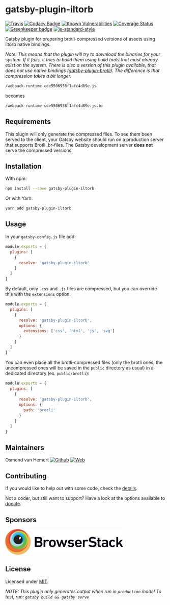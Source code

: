# gatsby-plugin-iltorb

[![Travis](https://img.shields.io/travis/com/ovhemert/gatsby-plugin-iltorb.svg?branch=master&logo=travis)](https://travis-ci.com/ovhemert/gatsby-plugin-iltorb)
[![Codacy Badge](https://api.codacy.com/project/badge/Grade/87a2946ec87e42869eb37cc731aee4e1)](https://www.codacy.com/app/ovhemert/gatsby-plugin-iltorb?utm_source=github.com&amp;utm_medium=referral&amp;utm_content=ovhemert/gatsby-plugin-iltorb&amp;utm_campaign=Badge_Grade)
[![Known Vulnerabilities](https://snyk.io/test/npm/gatsby-plugin-iltorb/badge.svg)](https://snyk.io/test/npm/gatsby-plugin-iltorb)
[![Coverage Status](https://coveralls.io/repos/github/ovhemert/gatsby-plugin-iltorb/badge.svg?branch=master)](https://coveralls.io/github/ovhemert/gatsby-plugin-iltorb?branch=master)
[![Greenkeeper badge](https://badges.greenkeeper.io/ovhemert/gatsby-plugin-iltorb.svg)](https://greenkeeper.io/)
[![js-standard-style](https://img.shields.io/badge/code%20style-standard-brightgreen.svg?style=flat)](http://standardjs.com/)

Gatsby plugin for preparing brotli-compressed versions of assets using iltorb native bindings.

*Note: This means that the plugin will try to download the binaries for your system. If it fails, it tries to build them using build tools that must already exist on the system. There is also a version of this plugin available, that does not use native bindings ([gatsby-plugin-brotli](https://github.com/ovhemert/gatsby-plugin-brotli/)). The difference is that compression takes a bit longer.*

```bash
/webpack-runtime-cde5506958f1afc4d89e.js
```
becomes
```bash
/webpack-runtime-cde5506958f1afc4d89e.js.br
```

## Requirements

This plugin will only generate the compressed files. To see them been served to the client, your Gatsby website should run on a production server that supports Brotli .br-files. The Gatsby development server **does not** serve the compressed versions.

## Installation

With npm:

```bash
npm install --save gatsby-plugin-iltorb
```

Or with Yarn:

```bash
yarn add gatsby-plugin-iltorb
```

## Usage

In your `gatsby-config.js` file add:

```javascript
module.exports = {
  plugins: [
    {
      resolve: 'gatsby-plugin-iltorb'
    }
  ]
}
```

By default, only `.css` and `.js` files are compressed, but you can override this with the `extensions` option.

```javascript
module.exports = {
  plugins: [
    {
      resolve: 'gatsby-plugin-iltorb',
      options: {
        extensions: ['css', 'html', 'js', 'svg']
      }
    }
  ]
}
```

You can even place all the brotli-compressed files (only the brotli ones, the uncompressed ones will
be saved in the `public` directory as usual) in a dedicated directory (ex. `public/brotli`):

```javascript
module.exports = {
  plugins: [
    {
      resolve: 'gatsby-plugin-iltorb',
      options: {
        path: 'brotli'
      }
    }
  ]
}
```

## Maintainers

Osmond van Hemert
[![Github](https://img.shields.io/badge/-website.svg?style=social&logoColor=333&logo=github)](https://github.com/ovhemert)
[![Web](https://img.shields.io/badge/-website.svg?style=social&logoColor=333&logo=nextdoor)](https://ovhemert.dev)

## Contributing

If you would like to help out with some code, check the [details](./docs/CONTRIBUTING.md).

Not a coder, but still want to support? Have a look at the options available to [donate](https://ovhemert.dev/donate).

## Sponsors

[![BrowserStack](./docs/assets/browserstack-logo.svg)](https://www.browserstack.com/)

## License

Licensed under [MIT](./LICENSE).

_NOTE: This plugin only generates output when run in `production` mode! To test, run: `gatsby build && gatsby serve`_
